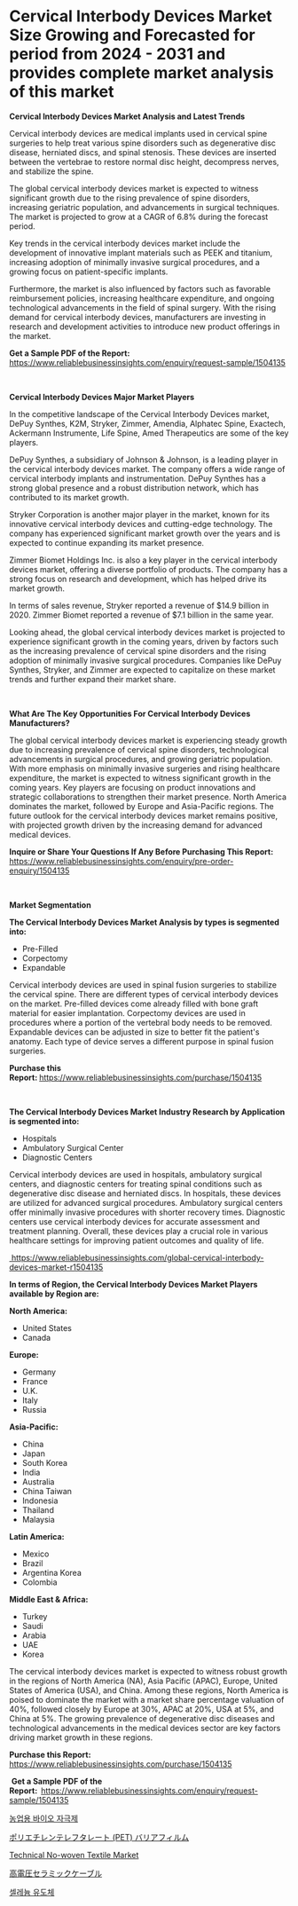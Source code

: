 <p><h1>Cervical Interbody Devices Market Size Growing and Forecasted for period from 2024 - 2031 and provides complete market analysis of this market</h1></p><p><strong>Cervical Interbody Devices Market Analysis and Latest Trends</strong></p>
<p><p>Cervical interbody devices are medical implants used in cervical spine surgeries to help treat various spine disorders such as degenerative disc disease, herniated discs, and spinal stenosis. These devices are inserted between the vertebrae to restore normal disc height, decompress nerves, and stabilize the spine.</p><p>The global cervical interbody devices market is expected to witness significant growth due to the rising prevalence of spine disorders, increasing geriatric population, and advancements in surgical techniques. The market is projected to grow at a CAGR of 6.8% during the forecast period.</p><p>Key trends in the cervical interbody devices market include the development of innovative implant materials such as PEEK and titanium, increasing adoption of minimally invasive surgical procedures, and a growing focus on patient-specific implants.</p><p>Furthermore, the market is also influenced by factors such as favorable reimbursement policies, increasing healthcare expenditure, and ongoing technological advancements in the field of spinal surgery. With the rising demand for cervical interbody devices, manufacturers are investing in research and development activities to introduce new product offerings in the market.</p></p>
<p><strong>Get a Sample PDF of the Report:&nbsp;</strong> <a href="https://www.reliablebusinessinsights.com/enquiry/request-sample/1504135">https://www.reliablebusinessinsights.com/enquiry/request-sample/1504135</a></p>
<p>&nbsp;</p>
<p><strong>Cervical Interbody Devices Major Market Players</strong></p>
<p><p>In the competitive landscape of the Cervical Interbody Devices market, DePuy Synthes, K2M, Stryker, Zimmer, Amendia, Alphatec Spine, Exactech, Ackermann Instrumente, Life Spine, Amed Therapeutics are some of the key players. </p><p>DePuy Synthes, a subsidiary of Johnson & Johnson, is a leading player in the cervical interbody devices market. The company offers a wide range of cervical interbody implants and instrumentation. DePuy Synthes has a strong global presence and a robust distribution network, which has contributed to its market growth.</p><p>Stryker Corporation is another major player in the market, known for its innovative cervical interbody devices and cutting-edge technology. The company has experienced significant market growth over the years and is expected to continue expanding its market presence.</p><p>Zimmer Biomet Holdings Inc. is also a key player in the cervical interbody devices market, offering a diverse portfolio of products. The company has a strong focus on research and development, which has helped drive its market growth.</p><p>In terms of sales revenue, Stryker reported a revenue of $14.9 billion in 2020. Zimmer Biomet reported a revenue of $7.1 billion in the same year.</p><p>Looking ahead, the global cervical interbody devices market is projected to experience significant growth in the coming years, driven by factors such as the increasing prevalence of cervical spine disorders and the rising adoption of minimally invasive surgical procedures. Companies like DePuy Synthes, Stryker, and Zimmer are expected to capitalize on these market trends and further expand their market share.</p></p>
<p>&nbsp;</p>
<p><strong>What Are The Key Opportunities For Cervical Interbody Devices Manufacturers?</strong></p>
<p><p>The global cervical interbody devices market is experiencing steady growth due to increasing prevalence of cervical spine disorders, technological advancements in surgical procedures, and growing geriatric population. With more emphasis on minimally invasive surgeries and rising healthcare expenditure, the market is expected to witness significant growth in the coming years. Key players are focusing on product innovations and strategic collaborations to strengthen their market presence. North America dominates the market, followed by Europe and Asia-Pacific regions. The future outlook for the cervical interbody devices market remains positive, with projected growth driven by the increasing demand for advanced medical devices.</p></p>
<p><strong>Inquire or Share Your Questions If Any Before Purchasing This Report:</strong> <a href="https://www.reliablebusinessinsights.com/enquiry/pre-order-enquiry/1504135">https://www.reliablebusinessinsights.com/enquiry/pre-order-enquiry/1504135</a></p>
<p>&nbsp;</p>
<p><strong>Market Segmentation</strong></p>
<p><strong>The Cervical Interbody Devices Market Analysis by types is segmented into:</strong></p>
<p><ul><li>Pre-Filled</li><li>Corpectomy</li><li>Expandable</li></ul></p>
<p><p>Cervical interbody devices are used in spinal fusion surgeries to stabilize the cervical spine. There are different types of cervical interbody devices on the market. Pre-filled devices come already filled with bone graft material for easier implantation. Corpectomy devices are used in procedures where a portion of the vertebral body needs to be removed. Expandable devices can be adjusted in size to better fit the patient's anatomy. Each type of device serves a different purpose in spinal fusion surgeries.</p></p>
<p><strong>Purchase this Report:&nbsp;</strong><a href="https://www.reliablebusinessinsights.com/purchase/1504135">https://www.reliablebusinessinsights.com/purchase/1504135</a></p>
<p>&nbsp;</p>
<p><strong>The Cervical Interbody Devices Market Industry Research by Application is segmented into:</strong></p>
<p><ul><li>Hospitals</li><li>Ambulatory Surgical Center</li><li>Diagnostic Centers</li></ul></p>
<p><p>Cervical interbody devices are used in hospitals, ambulatory surgical centers, and diagnostic centers for treating spinal conditions such as degenerative disc disease and herniated discs. In hospitals, these devices are utilized for advanced surgical procedures. Ambulatory surgical centers offer minimally invasive procedures with shorter recovery times. Diagnostic centers use cervical interbody devices for accurate assessment and treatment planning. Overall, these devices play a crucial role in various healthcare settings for improving patient outcomes and quality of life.</p></p>
<p><a href="https://www.reliablebusinessinsights.com/global-cervical-interbody-devices-market-r1504135">&nbsp;https://www.reliablebusinessinsights.com/global-cervical-interbody-devices-market-r1504135</a></p>
<p><strong>In terms of Region, the Cervical Interbody Devices Market Players available by Region are:</strong></p>
<p>
    <p> <strong> North America: </strong>
        <ul>
            <li>United States</li>
            <li>Canada</li>
        </ul>
        </p> 
    <p> <strong> Europe: </strong>
        <ul>
            <li>Germany</li>
            <li>France</li>
            <li>U.K.</li>
            <li>Italy</li>
            <li>Russia</li>
        </ul>
        </p> 
    <p> <strong> Asia-Pacific: </strong>
        <ul>
            <li>China</li>
            <li>Japan</li>
            <li>South Korea</li>
            <li>India</li>
            <li>Australia</li>
            <li>China Taiwan</li>
            <li>Indonesia</li>
            <li>Thailand</li>
            <li>Malaysia</li>
        </ul>
        </p> 
    <p> <strong> Latin America: </strong>
        <ul>
            <li>Mexico</li>
            <li>Brazil</li>
            <li>Argentina Korea</li>
            <li>Colombia</li>
        </ul>
        </p> 
    <p> <strong> Middle East & Africa: </strong>
        <ul>
            <li>Turkey</li>
            <li>Saudi</li>
            <li>Arabia</li>
            <li>UAE</li>
            <li>Korea</li>
        </ul>
    </p>
    </p>
<p><p>The cervical interbody devices market is expected to witness robust growth in the regions of North America (NA), Asia Pacific (APAC), Europe, United States of America (USA), and China. Among these regions, North America is poised to dominate the market with a market share percentage valuation of 40%, followed closely by Europe at 30%, APAC at 20%, USA at 5%, and China at 5%. The growing prevalence of degenerative disc diseases and technological advancements in the medical devices sector are key factors driving market growth in these regions.</p></p>
<p><strong>Purchase this Report: </strong><a href="https://www.reliablebusinessinsights.com/purchase/1504135">https://www.reliablebusinessinsights.com/purchase/1504135</a></p>
<p>&nbsp;<strong>Get a Sample PDF of the Report:&nbsp;&nbsp;</strong><a href="https://www.reliablebusinessinsights.com/enquiry/request-sample/1504135">https://www.reliablebusinessinsights.com/enquiry/request-sample/1504135</a></p>
<p><strong></strong></p>
<p><p><a href="https://github.com/TitusBoyer1/Market-Research-Report-List-1/blob/main/115060186704.md">농업용 바이오 자극제</a></p><p><a href="https://github.com/alyle7648/Market-Research-Report-List-1/blob/main/731923895053.md">ポリエチレンテレフタレート (PET) バリアフィルム</a></p><p><a href="https://github.com/SheilaBruen2023/Market-Research-Report-List-1/blob/main/technical-no-woven-textile-market.md">Technical No-woven Textile Market</a></p><p><a href="https://github.com/SantosDicki04/Market-Research-Report-List-1/blob/main/779400095052.md">高電圧セラミックケーブル</a></p><p><a href="https://github.com/iansanftyord09878/Market-Research-Report-List-2/blob/main/400308286702.md">셀레늄 유도체</a></p></p>